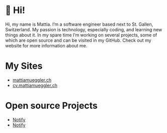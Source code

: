 # 👋 Hi!

Hi, my name is Mattia. I’m a software engineer based next to St. Gallen, Switzerland. My passion is technology, especially coding, and learning new things about it. In my spare time I’m working on several projects, some of which are open source and can be visited in my GitHub. Check out my website for more information about me.

# My Sites

- [mattiamueggler.ch](https://mattiamueggler.ch)
- [cv.mattiamueggler.ch](https://cv.mattiamueggler.ch)

# Open source Projects

- [Notify](https://github.com/m-mattia-m/Notify)
- [Notify](https://github.com/m-mattia-m/Notify)

<!--
<table align="center" style="border-collapse: collapse;">
  <tr>
    <td><img src="src/mattiamueggler.jpeg" alt="mattiamueggler"></td>
    <td><img src="src/cv.jpeg" alt="CV"></td>
    <td><img src="src/formtion.jpeg" alt="Formtion"></td>
    <td><img src="src/notify.jpeg" alt="notify"></td>

  </tr>
  <tr>
    <td><a href="https://mattiamueggler.ch">mattiamueggler.ch</a></td>
    <td><a href="https://cv.mattiamueggler.ch">cv.mattiamueggler.ch</a></td>
    <td><a href="https://formtion.app">formtion.app</a></td>
    <td><a href="https://github.com/m-mattia-m/Notify">github.com/m-mattia-m/Notify</a></td>
  </tr>
</table>
-->
